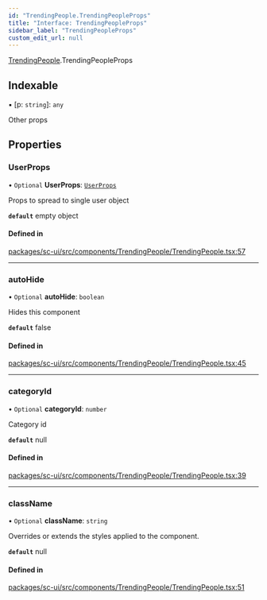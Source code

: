 ```yaml
---
id: "TrendingPeople.TrendingPeopleProps"
title: "Interface: TrendingPeopleProps"
sidebar_label: "TrendingPeopleProps"
custom_edit_url: null
---
```


[TrendingPeople](../modules/TrendingPeople.md).TrendingPeopleProps

## Indexable

▪ [p: `string`]: `any`

Other props

## Properties

### UserProps

• `Optional` **UserProps**: [`UserProps`](User.UserProps.md)

Props to spread to single user object

**`default`** empty object

#### Defined in

[packages/sc-ui/src/components/TrendingPeople/TrendingPeople.tsx:57](https://github.com/selfcommunity/community-ui/blob/e8a635a/packages/sc-ui/src/components/TrendingPeople/TrendingPeople.tsx#L57)

___

### autoHide

• `Optional` **autoHide**: `boolean`

Hides this component

**`default`** false

#### Defined in

[packages/sc-ui/src/components/TrendingPeople/TrendingPeople.tsx:45](https://github.com/selfcommunity/community-ui/blob/e8a635a/packages/sc-ui/src/components/TrendingPeople/TrendingPeople.tsx#L45)

___

### categoryId

• `Optional` **categoryId**: `number`

Category id

**`default`** null

#### Defined in

[packages/sc-ui/src/components/TrendingPeople/TrendingPeople.tsx:39](https://github.com/selfcommunity/community-ui/blob/e8a635a/packages/sc-ui/src/components/TrendingPeople/TrendingPeople.tsx#L39)

___

### className

• `Optional` **className**: `string`

Overrides or extends the styles applied to the component.

**`default`** null

#### Defined in

[packages/sc-ui/src/components/TrendingPeople/TrendingPeople.tsx:51](https://github.com/selfcommunity/community-ui/blob/e8a635a/packages/sc-ui/src/components/TrendingPeople/TrendingPeople.tsx#L51)
